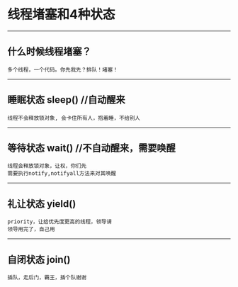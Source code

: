 # 线程堵塞和4种状态
---

## 什么时候线程堵塞？
```
多个线程，一个代码。你先我先？排队！堵塞！
```
---
## 睡眠状态 sleep() //自动醒来
```
线程不会释放锁对象, 会卡住所有人，抱着睡，不给别人
```
---
## 等待状态 wait() //不自动醒来，需要唤醒
```
线程会释放锁对象，让权，你们先
需要执行notify,notifyall方法来对其唤醒
```
---
## 礼让状态 yield() 
```
priority，让给优先度更高的线程，领导请
领导用完了，自己用
```
---
## 自闭状态 join()
```
插队，走后门，霸王，插个队谢谢
```

